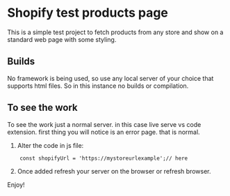 # Shopify test products page

This is a simple test project to fetch products from any store and show on a standard web page with some styling.

## Builds

No framework is being used, so use any local server of your choice that supports html files. So in this instance no builds or compilation.

## To see the work

To see the work just a normal server. in this case live serve vs code extension. first thing you will notice is an error page. that is normal.

1. Alter the code in js file: 

```function fetchProductsFromShopify () {
    const shopifyUrl = 'https://mystoreurlexample';// here
```
2. Once added refresh your server on the browser or refresh browser.

Enjoy!
